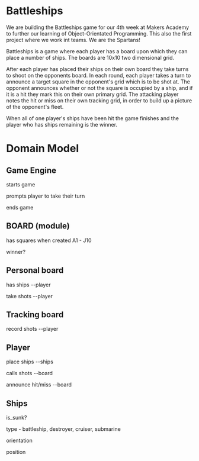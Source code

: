 Battleships
============

We are building the Battleships game for our 4th week at Makers Academy to further our learning of Object-Orientated Programming. This also the first project where we work int teams. We are the Spartans!

Battleships is a game where each player has a board upon which they can place a number of ships. The boards are 10x10 two dimensional grid.

After each player has placed their ships on their own board they take turns to shoot on the opponents board. In each round, each player takes a turn to announce a target square in the opponent's grid which is to be shot at. The opponent announces whether or not the square is occupied by a ship, and if it is a hit they mark this on their own primary grid. The attacking player notes the hit or miss on their own tracking grid, in order to build up a picture of the opponent's fleet.

When all of one player's ships have been hit the game finishes and the player who has ships remaining is the winner.

Domain Model
=============

Game Engine
-----------
<p>starts game</p>
<p>prompts player to take their turn</p>
<p>ends game</p>

BOARD (module)
---------------
<p>has squares when created A1 - J10</p>
<p>winner?</p>

Personal board
--------------
<p>has ships --player</p>
<p>take shots --player</p>

Tracking board
--------------
<p>record shots --player</p>

Player 
-------
<p>place ships --ships</p>
<p>calls shots --board</p>
<p>announce hit/miss --board</p>

Ships
-------
<p>is_sunk?</p>
<p>type - battleship, destroyer, cruiser, submarine</p>
<p>orientation</p>
<p>position</p>


